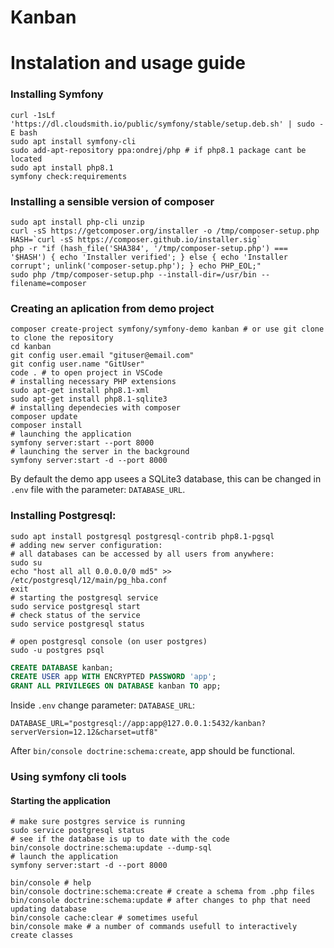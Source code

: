 Kanban
================

# Instalation and usage guide

###  Installing Symfony
```shell
curl -1sLf 'https://dl.cloudsmith.io/public/symfony/stable/setup.deb.sh' | sudo -E bash
sudo apt install symfony-cli
sudo add-apt-repository ppa:ondrej/php # if php8.1 package cant be located
sudo apt install php8.1
symfony check:requirements
```
### Installing a sensible version of composer
```shell
sudo apt install php-cli unzip
curl -sS https://getcomposer.org/installer -o /tmp/composer-setup.php
HASH=`curl -sS https://composer.github.io/installer.sig`
php -r "if (hash_file('SHA384', '/tmp/composer-setup.php') === '$HASH') { echo 'Installer verified'; } else { echo 'Installer corrupt'; unlink('composer-setup.php'); } echo PHP_EOL;"
sudo php /tmp/composer-setup.php --install-dir=/usr/bin --filename=composer
```
### Creating an aplication from demo project
```shell
composer create-project symfony/symfony-demo kanban # or use git clone to clone the repository
cd kanban
git config user.email "gituser@email.com"
git config user.name "GitUser"
code . # to open project in VSCode
# installing necessary PHP extensions
sudo apt-get install php8.1-xml
sudo apt-get install php8.1-sqlite3
# installing dependecies with composer
composer update
composer install
# launching the application
symfony server:start --port 8000
# launching the server in the background
symfony server:start -d --port 8000
```

By default the demo app usees a SQLite3 database, this can be changed in `.env` file with the parameter: `DATABASE_URL`.

### Installing Postgresql:
```shell
sudo apt install postgresql postgresql-contrib php8.1-pgsql
# adding new server configuration:
# all databases can be accessed by all users from anywhere:
sudo su
echo "host all all 0.0.0.0/0 md5" >> /etc/postgresql/12/main/pg_hba.conf
exit
# starting the postgresql service
sudo service postgresql start
# check status of the service
sudo service postgresql status
```

```shell
# open postgresql console (on user postgres)
sudo -u postgres psql
```

```sql
CREATE DATABASE kanban;
CREATE USER app WITH ENCRYPTED PASSWORD 'app';
GRANT ALL PRIVILEGES ON DATABASE kanban TO app;
```


Inside  `.env` change parameter: `DATABASE_URL`:

`DATABASE_URL="postgresql://app:app@127.0.0.1:5432/kanban?serverVersion=12.12&charset=utf8"`

After `bin/console doctrine:schema:create`, app should be functional.

### Using symfony cli tools
#### Starting the application
```shell
# make sure postgres service is running
sudo service postgresql status
# see if the database is up to date with the code
bin/console doctrine:schema:update --dump-sql
# launch the application
symfony server:start -d --port 8000
```


```shell
bin/console # help
bin/console doctrine:schema:create # create a schema from .php files
bin/console doctrine:schema:update # after changes to php that need updating database
bin/console cache:clear # sometimes useful
bin/console make # a number of commands usefull to interactively create classes
```


